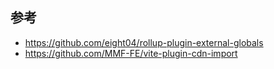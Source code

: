 ## 参考
* https://github.com/eight04/rollup-plugin-external-globals
* https://github.com/MMF-FE/vite-plugin-cdn-import